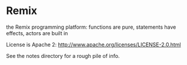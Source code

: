 Remix
=====
the Remix programming platform: functions are pure, statements have effects, actors are built in

License is Apache 2: http://www.apache.org/licenses/LICENSE-2.0.html

See the notes directory for a rough pile of info.